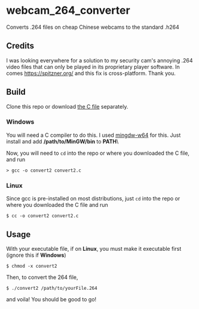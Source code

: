 # webcam_264_converter
 Converts .264 files on cheap Chinese webcams to the standard .h264
 
## Credits
I was looking everywhere for a solution to my security cam's annoying .264 video files that can only be played in its proprietary player software. In comes https://spitzner.org/ and this fix is cross-platform. Thank you.

## Build
Clone this repo or download <a href="https://github.com/royh02/webcam_264_converter/blob/master/convert2.c">the C file</a> separately.
### Windows
You will need a C compiler to do this. I used <a href="https://sourceforge.net/projects/mingw-w64/files/Toolchains%20targetting%20Win32/Personal%20Builds/mingw-builds/installer/mingw-w64-install.exe/download">mingdw-w64</a> for this. Just install and add **/path/to/MinGW/bin** to **PATH**\

Now, you will need to `cd` into the repo or where you downloaded the C file, and run
```
> gcc -o convert2 convert2.c
```
### Linux
Since gcc is pre-installed on most distributions, just `cd` into the repo or where you downloaded the C file and run
```
$ cc -o convert2 convert2.c
```

## Usage
With your executable file, if on **Linux**, you must make it executable first (ignore this if **Windows**)
```
$ chmod -x convert2
```
Then, to convert the 264 file,
```
$ ./convert2 /path/to/yourFile.264
```
and voila! You should be good to go!
